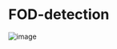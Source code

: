 # FOD-detection
![image](https://github.com/lilepinghe/FOD-detection/blob/main/Experimental%20video.gif)
